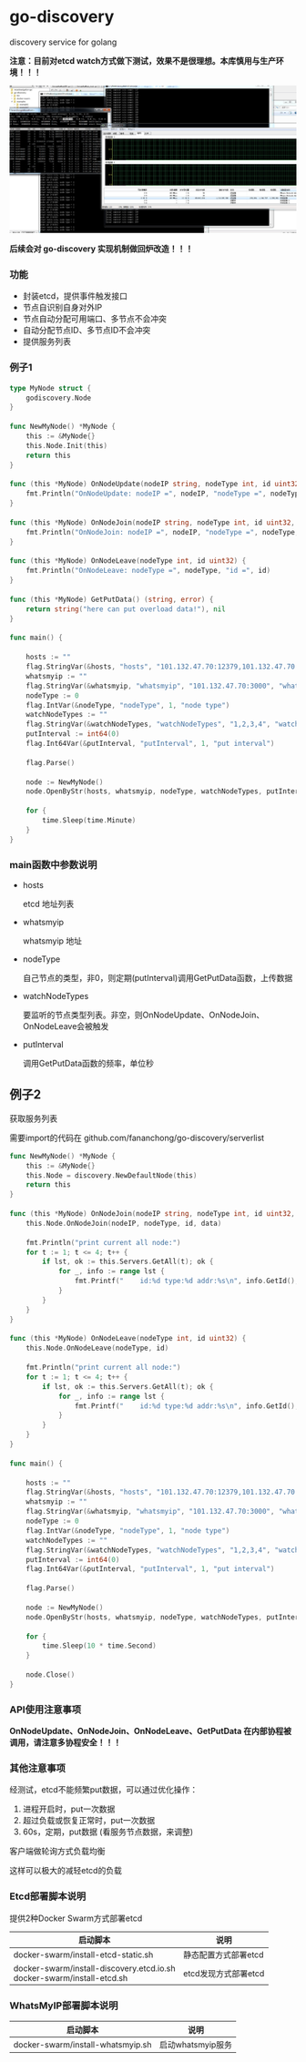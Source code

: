 # go-discovery
discovery service for golang


**注意：目前对etcd watch方式做下测试，效果不是很理想。本库慎用与生产环境！！！**

![图1](assets/1.jpg)


**后续会对 go-discovery 实现机制做回炉改造！！！**


### 功能

  - 封装etcd，提供事件触发接口
  - 节点自识别自身对外IP
  - 节点自动分配可用端口、多节点不会冲突
  - 自动分配节点ID、多节点ID不会冲突
  - 提供服务列表


### 例子1

```go
type MyNode struct {
	godiscovery.Node
}

func NewMyNode() *MyNode {
	this := &MyNode{}
	this.Node.Init(this)
	return this
}

func (this *MyNode) OnNodeUpdate(nodeIP string, nodeType int, id uint32, data []byte) {
	fmt.Println("OnNodeUpdate: nodeIP =", nodeIP, "nodeType =", nodeType, "id =", id, "data =", string(data))
}

func (this *MyNode) OnNodeJoin(nodeIP string, nodeType int, id uint32, data []byte) {
	fmt.Println("OnNodeJoin: nodeIP =", nodeIP, "nodeType =", nodeType, "id =", id, "data =", string(data))
}

func (this *MyNode) OnNodeLeave(nodeType int, id uint32) {
	fmt.Println("OnNodeLeave: nodeType =", nodeType, "id =", id)
}

func (this *MyNode) GetPutData() (string, error) {
	return string("here can put overload data!"), nil
}

func main() {

	hosts := ""
	flag.StringVar(&hosts, "hosts", "101.132.47.70:12379,101.132.47.70:22379,101.132.47.70:32379", "etcd hosts")
	whatsmyip := ""
	flag.StringVar(&whatsmyip, "whatsmyip", "101.132.47.70:3000", "whatsmyip host")
	nodeType := 0
	flag.IntVar(&nodeType, "nodeType", 1, "node type")
	watchNodeTypes := ""
	flag.StringVar(&watchNodeTypes, "watchNodeTypes", "1,2,3,4", "watch node type")
	putInterval := int64(0)
	flag.Int64Var(&putInterval, "putInterval", 1, "put interval")

	flag.Parse()

	node := NewMyNode()
	node.OpenByStr(hosts, whatsmyip, nodeType, watchNodeTypes, putInterval)

	for {
		time.Sleep(time.Minute)
	}
}

```

### main函数中参数说明

  - hosts

    etcd 地址列表

  - whatsmyip

    whatsmyip 地址

  - nodeType

    自己节点的类型，非0，则定期(putInterval)调用GetPutData函数，上传数据

  - watchNodeTypes

    要监听的节点类型列表。非空，则OnNodeUpdate、OnNodeJoin、OnNodeLeave会被触发


  - putInterval

    调用GetPutData函数的频率，单位秒


## 例子2

获取服务列表

需要import的代码在 github.com/fananchong/go-discovery/serverlist

```go
func NewMyNode() *MyNode {
	this := &MyNode{}
	this.Node = discovery.NewDefaultNode(this)
	return this
}

func (this *MyNode) OnNodeJoin(nodeIP string, nodeType int, id uint32, data []byte) {
	this.Node.OnNodeJoin(nodeIP, nodeType, id, data)

	fmt.Println("print current all node:")
	for t := 1; t <= 4; t++ {
		if lst, ok := this.Servers.GetAll(t); ok {
			for _, info := range lst {
				fmt.Printf("    id:%d type:%d addr:%s\n", info.GetId(), info.GetType(), info.GetExternalIp())
			}
		}
	}
}

func (this *MyNode) OnNodeLeave(nodeType int, id uint32) {
	this.Node.OnNodeLeave(nodeType, id)

	fmt.Println("print current all node:")
	for t := 1; t <= 4; t++ {
		if lst, ok := this.Servers.GetAll(t); ok {
			for _, info := range lst {
				fmt.Printf("    id:%d type:%d addr:%s\n", info.GetId(), info.GetType(), info.GetExternalIp())
			}
		}
	}
}

func main() {

	hosts := ""
	flag.StringVar(&hosts, "hosts", "101.132.47.70:12379,101.132.47.70:22379,101.132.47.70:32379", "etcd hosts")
	whatsmyip := ""
	flag.StringVar(&whatsmyip, "whatsmyip", "101.132.47.70:3000", "whatsmyip host")
	nodeType := 0
	flag.IntVar(&nodeType, "nodeType", 1, "node type")
	watchNodeTypes := ""
	flag.StringVar(&watchNodeTypes, "watchNodeTypes", "1,2,3,4", "watch node type")
	putInterval := int64(0)
	flag.Int64Var(&putInterval, "putInterval", 1, "put interval")

	flag.Parse()

	node := NewMyNode()
	node.OpenByStr(hosts, whatsmyip, nodeType, watchNodeTypes, putInterval)

	for {
		time.Sleep(10 * time.Second)
	}

	node.Close()
}
```

### API使用注意事项

**OnNodeUpdate、OnNodeJoin、OnNodeLeave、GetPutData 在内部协程被调用，请注意多协程安全！！！**


### 其他注意事项

经测试，etcd不能频繁put数据，可以通过优化操作：

1. 进程开启时，put一次数据
2. 超过负载或恢复正常时，put一次数据
3. 60s，定期，put数据 (看服务节点数据，来调整)

客户端做轮询方式负载均衡

这样可以极大的减轻etcd的负载


### Etcd部署脚本说明

提供2种Docker Swarm方式部署etcd

启动脚本                                                                  | 说明
-------------------------------------------------------------------------|-----
docker-swarm/install-etcd-static.sh                                       | 静态配置方式部署etcd
docker-swarm/install-discovery.etcd.io.sh<br>docker-swarm/install-etcd.sh | etcd发现方式部署etcd


### WhatsMyIP部署脚本说明

启动脚本                                     | 说明
--------------------------------------------|-----
docker-swarm/install-whatsmyip.sh           | 启动whatsmyip服务
